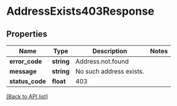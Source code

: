 # AddressExists403Response

## Properties

Name | Type | Description | Notes
------------ | ------------- | ------------- | -------------
**error_code** | **string** | Address.not.found |
**message** | **string** | No such address exists. |
**status_code** | **float** | 403 |

[[Back to API list]](../../README.md#api-endpoints)
